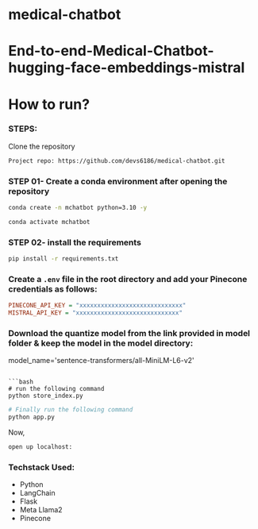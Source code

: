 # medical-chatbot
# End-to-end-Medical-Chatbot-hugging-face-embeddings-mistral

# How to run?
### STEPS:

Clone the repository

```bash
Project repo: https://github.com/devs6186/medical-chatbot.git
```

### STEP 01- Create a conda environment after opening the repository

```bash
conda create -n mchatbot python=3.10 -y
```

```bash
conda activate mchatbot
```

### STEP 02- install the requirements
```bash
pip install -r requirements.txt
```


### Create a `.env` file in the root directory and add your Pinecone credentials as follows:

```ini
PINECONE_API_KEY = "xxxxxxxxxxxxxxxxxxxxxxxxxxxxx"
MISTRAL_API_KEY = "xxxxxxxxxxxxxxxxxxxxxxxxxxxxx"
```


### Download the quantize model from the link provided in model folder & keep the model in the model directory:

model_name='sentence-transformers/all-MiniLM-L6-v2'
```

```bash
# run the following command
python store_index.py
```

```bash
# Finally run the following command
python app.py
```

Now,
```bash
open up localhost:
```


### Techstack Used:

- Python
- LangChain
- Flask
- Meta Llama2
- Pinecone

